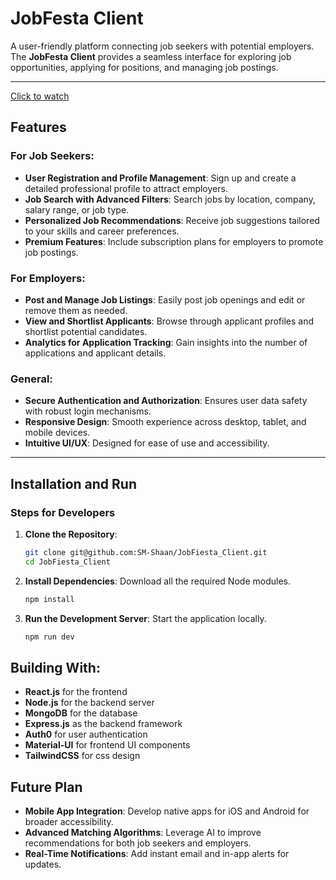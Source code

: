 # JobFesta Client

A user-friendly platform connecting job seekers with potential employers. The **JobFesta Client** provides a seamless interface for exploring job opportunities, applying for positions, and managing job postings.

---
[Click to watch](https://github.com/SM-Shaan/JobFiesta_Client/blob/main/src/assets/Recording%202024-12-20%20202146.mp4)

## Features

### For Job Seekers:
- **User Registration and Profile Management**: Sign up and create a detailed professional profile to attract employers.
- **Job Search with Advanced Filters**: Search jobs by location, company, salary range, or job type.
- **Personalized Job Recommendations**: Receive job suggestions tailored to your skills and career preferences.
- **Premium Features**: Include subscription plans for employers to promote job postings.

### For Employers:
- **Post and Manage Job Listings**: Easily post job openings and edit or remove them as needed.
- **View and Shortlist Applicants**: Browse through applicant profiles and shortlist potential candidates.
- **Analytics for Application Tracking**: Gain insights into the number of applications and applicant details.

### General:
- **Secure Authentication and Authorization**: Ensures user data safety with robust login mechanisms.
- **Responsive Design**: Smooth experience across desktop, tablet, and mobile devices.
- **Intuitive UI/UX**: Designed for ease of use and accessibility.

---

## Installation and Run

### Steps for Developers
1. **Clone the Repository**:
   ```bash
   git clone git@github.com:SM-Shaan/JobFiesta_Client.git
   cd JobFiesta_Client
   ```

2. **Install Dependencies**:
   Download all the required Node modules.
   ```bash
   npm install
   ```

3. **Run the Development Server**:
   Start the application locally.
   ```bash
   npm run dev
   ```
## Building With:
- **React.js** for the frontend
- **Node.js** for the backend server
- **MongoDB** for the database
- **Express.js** as the backend framework
- **Auth0** for user authentication
- **Material-UI** for frontend UI components
- **TailwindCSS** for css design

## Future Plan
- **Mobile App Integration**: Develop native apps for iOS and Android for broader accessibility.
- **Advanced Matching Algorithms**: Leverage AI to improve recommendations for both job seekers and employers.
- **Real-Time Notifications**: Add instant email and in-app alerts for updates.
